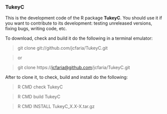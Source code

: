 ### TukeyC

This is the development code of the R package **TukeyC**.
You should use it if you want to contribute to its development:
testing unreleased versions, fixing bugs, writing code, etc.

To download, check and build it do the following in a terminal emulator:
> git clone  git://github.com/jcfaria/TukeyC.git

> or

> git clone https://jcfaria@github.com/jcfaria/TukeyC.git

After to clone it, to check, build and install do the following:
> R CMD check TukeyC

> R CMD build TukeyC

> R CMD INSTALL TukeyC_X.X-X.tar.gz
